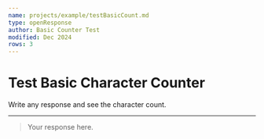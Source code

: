 ```yaml
---
name: projects/example/testBasicCount.md
type: openResponse
author: Basic Counter Test
modified: Dec 2024
rows: 3
---
```


# Test Basic Character Counter

Write any response and see the character count.

---

> Your response here.